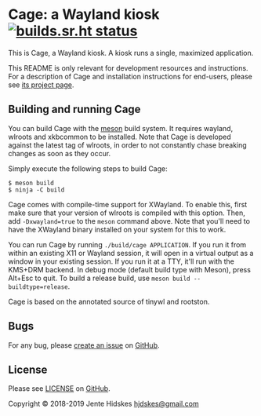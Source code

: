 # Cage: a Wayland kiosk [![builds.sr.ht status](https://builds.sr.ht/~hjdskes.svg)](https://builds.sr.ht/~hjdskes?)

This is Cage, a Wayland kiosk. A kiosk runs a single, maximized
application.

This README is only relevant for development resources and
instructions. For a description of Cage and installation instructions
for end-users, please see [its project
page](https://hjdskes.nl/projects/cage).

## Building and running Cage

You can build Cage with the [meson](https://mesonbuild.com/) build system. It
requires wayland, wlroots and xkbcommon to be installed. Note that Cage is
developed against the latest tag of wlroots, in order to not constantly chase
breaking changes as soon as they occur.

Simply execute the following steps to build Cage:

```
$ meson build
$ ninja -C build
```

Cage comes with compile-time support for XWayland. To enable this,
first make sure that your version of wlroots is compiled with this
option. Then, add `-Dxwayland=true` to the `meson` command above. Note
that you'll need to have the XWayland binary installed on your system
for this to work.

You can run Cage by running `./build/cage APPLICATION`. If you run it
from within an existing X11 or Wayland session, it will open in a
virtual output as a window in your existing session. If you run it at
a TTY, it'll run with the KMS+DRM backend. In debug mode (default
build type with Meson), press Alt+Esc to quit. To build a release
build, use `meson build --buildtype=release`.

Cage is based on the annotated source of tinywl and rootston.

## Bugs

For any bug, please [create an
issue](https://github.com/Hjdskes/cage/issues/new) on
[GitHub](https://github.com/Hjdskes/cage).

## License

Please see
[LICENSE](https://github.com/Hjdskes/cage/blob/master/LICENSE) on
[GitHub](https://github.com/Hjdskes/cage).

Copyright © 2018-2019 Jente Hidskes <hjdskes@gmail.com>
